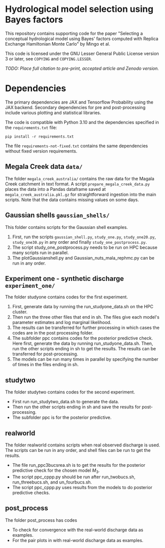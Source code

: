 # Hydrological model selection using Bayes factors

This repository contains supporting code for the paper "Selecting a conceptual
hydrological model using Bayes' factors computed with Replica Exchange
Hamiltonian Monte Carlo" by Mingo et al.

This code is licensed under the GNU Lesser General Public License version 3 or
later, see `COPYING` and `COPYING.LESSER`.

*TODO: Place full citation to pre-print, accepted article and Zenodo version.*

# Dependencies

The primary dependencies are JAX and Tensorflow Probability using the JAX
backend. Secondary dependencies for pre and post-processing include various
plotting and statistical libraries. 

The code is compatible with Python 3.10 and the dependencies specified in the
`requirements.txt` file:

    pip install -r requirements.txt

The file `requirements-not-fixed.txt` contains the same dependencies without
fixed version requirements.

## Megala Creek data `data/`

The folder `megala_creek_australia/` contains the raw data for the Magala Creek
catchment in text format. A script `prepare_megala_creek_data.py` places the
data into a Pandas dataframe saved at `megala_creek_australia.pkl.gz` for
straightforward ingestion into the main scripts. Note that the data contains
missing values on some days.

## Gaussian shells `gaussian_shells/`

This folder contains scripts for the Gaussian shell examples.

1. First, run the scripts `gaussian_shell.py`, `study_one.py`, `study_one20.py`,
   `study_one30.py` in any order and finally `study_one_postprocess.py`.
2. The script study_one_postprocess.py needs to be run on HPC because many
   scripts run in parallel.
3. The plotGaussianshell.py and Gaussian_nuts_mala_rephmc.py can be run in any order.

## Experiment one - synthetic discharge `experiment_one/`

The folder studyone contains codes for the first experiment. 

1. First, generate data by running the run_studyone_data.sh on the HPC cluster.
2. Then run the three other files that end in sh. The files give each model's
   parameter estimates and log marginal likelihood.
3. The results can be transferred for further processing in which cases the
   codes are in the post processing folder.
4. The subfolder ppc contains codes for the posterior predictive check. Here
   first, generate the data by running run_studyone_data.sh. Then, run the
   other scripts ending in sh to get the results. The results can be
   transferred for post-processing.
5. The models can be run many times in parallel by specifying the number of
   times in the files ending in sh.

## studytwo
The folder studytwo contains codes for the second experiment.

* First run run_studytwo_data.sh to generate the data. 
* Then run the other scripts ending in sh and save the results for post-processing.
* The subfolder ppc is for the posterior predictive.

## realworld
The folder realworld contains scripts when real observed discharge is used. The scripts can be run in any order, and shell files can be run to get the results.

* The file run_ppc3bucsrea.sh is to get the results for the posterior predictive check for the chosen model $M_3$.
* The script ppc_cppp.py should be run after run_twobucs.sh, run_threebucs.sh, and un_fourbucs.sh. 
* The script ppc_cppp.py uses results from the models to do posterior predictive checks.
## post_process

The folder post_process  has codes
* To check for convergence with the real-world discharge data as examples. 
* For the pair plots in with real-world discharge data as examples.
